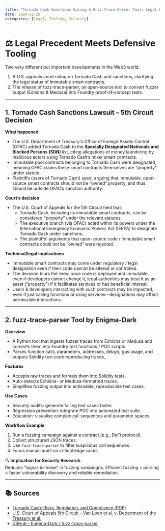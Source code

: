 ```yaml
---
title: "Tornado Cash Sanctions Ruling & Fuzz-Trace-Parser Tool: Legal & Developer Security Highlights"
date: 2024-11-28
categories: [Legal, Tooling, Security]
---
```


# ⚖️ Legal Precedent Meets Defensive Tooling

Two very different but important developments in the Web3 world:

1. A U.S. appeals court ruling on Tornado Cash and sanctions, clarifying the legal status of immutable smart contracts.  
2. The release of fuzz-trace-parser, an open-source tool to convert fuzzer output (Echidna & Medusa) into Foundry proof-of-concept tests.

---

## 1. Tornado Cash Sanctions Lawsuit – 5th Circuit Decision

**What happened**

- The U.S. Department of Treasury's Office of Foreign Assets Control (OFAC) added Tornado Cash to the **Specially Designated Nationals and Blocked Persons (SDN)** list, citing allegations of money laundering by malicious actors using Tornado Cash’s mixer smart contracts.  
- Immutable pool contracts belonging to Tornado Cash were designated, meaning OFAC claims these smart contracts themselves are “property” under statute.  
- Plaintiffs (users of Tornado Cash) sued, arguing that immutable, open-source smart contracts should not be “owned” property, and thus should be outside OFAC’s sanction authority.  

**Court’s decision**

- The U.S. Court of Appeals for the 5th Circuit held that:
  - Tornado Cash, including its immutable smart contracts, can be considered “property” under the relevant statutes.  
  - The executive branch (via OFAC) acted within its powers under the International Emergency Economic Powers Act (IEEPA) to designate Tornado Cash under sanctions.  
  - The plaintiffs’ arguments that open-source code / immutable smart contracts could not be “owned” were rejected.  

**Technical/legal implications**

- Immutable smart contracts may come under regulatory / legal designation even if their code cannot be altered or controlled.  
- The decision blurs the lines: once code is deployed and immutable, even if developers cannot change it, legal authorities may treat it as an asset (“property”) if it facilitates services or has beneficial interest.  
- Users & developers interacting with such contracts may be impacted, even if just calling functions or using services—designations may affect permissible interactions.  

---

## 2. fuzz-trace-parser Tool by Enigma-Dark

**Overview**

- A Python tool that ingests fuzzer traces from Echidna or Medusa and converts them into Foundry test functions / POC scripts.  
- Parses function calls, parameters, addresses, delays, gas usage, and outputs Solidity test code reproducing traces.

**Features**

- Accepts raw traces and formats them into Solidity tests.  
- Auto-detects Echidna- or Medusa-formatted traces.  
- Simplifies fuzzing output into actionable, reproducible test cases.  

**Use Cases**

- Security audits: generate failing test cases faster.  
- Regression prevention: integrate POC into automated test suite.  
- Education: visualise complex call sequences and parameter spaces.

**Workflow Example**

1. Run a fuzzing campaign against a contract (e.g., DeFi protocol).  
2. Collect structured JSON traces.  
3. Use `fuzz-trace-parser` to filter suspicious call sequences.  
4. Focus manual audit on critical edge cases.  

🔍 **Implication for Security Research**:  
Reduces “signal-to-noise” in fuzzing campaigns. Efficient fuzzing + parsing = faster vulnerability discovery and reliable remediation.

---

## 📚 Sources

- [Tornado Cash: Risks, Regulation, and Compliance (PDF)](https://assets.ctfassets.net/c5bd0wqjc7v0/70EasapqSxH1kLInf3IQrd/1a1ce21cdc6bc903921f45018cce3821/Tornado_Cash.pdf)  
- [U.S. Court of Appeals 5th Circuit – Van Loon et al. v. Department of the Treasury et al.](https://www.courtlistener.com/)  
- [GitHub – Enigma-Dark / fuzz-trace-parser](https://github.com/Enigma-Dark/fuzz-trace-parser)  

